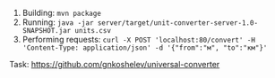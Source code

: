 1. Building:
```mvn package```
2. Running:
```java -jar server/target/unit-converter-server-1.0-SNAPSHOT.jar units.csv```
3. Performing requests:
```curl -X POST 'localhost:80/convert' -H 'Content-Type: application/json' -d '{"from":"м", "to":"км"}'```

Task: https://github.com/gnkoshelev/universal-converter